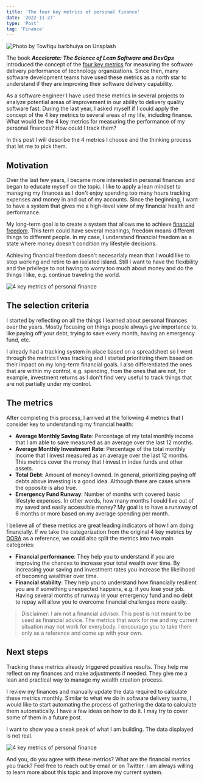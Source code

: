 ```yaml
---
title: 'The four key metrics of personal finance'
date: '2022-11-27'
type: 'Post'
tag: 'Finance'
---
```


![Photo by Towfiqu barbhuiya on Unsplash](/images/posts/money-minimalist.jpeg 'Photo by Towfiqu barbhuiya on Unsplash')

The book **_Accelerate: The Science of Lean Software and DevOps_** introduced the concept of the [four key metrics](https://cloud.google.com/blog/products/devops-sre/using-the-four-keys-to-measure-your-devops-performance) for measuring the software delivery performance of technology organizations. Since then, many software development teams have used these metrics as a north star to understand if they are improving their software delivery capability.

As a software engineer I have used these metrics in several projects to analyze potential areas of improvement in our ability to delivery quality software fast. During the last year, I asked myself if I could apply the concept of the 4 key metrics to several areas of my life, including finance. What would be the 4 key metrics for measuring the performance of my personal finances? How could I track them?

In this post I will describe the 4 metrics I choose and the thinking process that let me to pick them.

## Motivation

Over the last few years, I became more interested in personal finances and began to educate myself on the topic. I like to apply a lean mindset to managing my finances as I don't enjoy spending too many hours tracking expenses and money in and out of my accounts. Since the beginning, I want to have a system that gives me a high-level view of my financial health and performance.

My long-term goal is to create a system that allows me to achieve [financial freedom](https://www.investopedia.com/articles/personal-finance/112015/these-10-habits-will-help-you-reach-financial-freedom.asp). This term could have several meanings, freedom means different things to different people. In my case, I understand financial freedom as a state where money doesn't condition my lifestyle decisions.

Achieving financial freedom doesn't necesarialy mean that I would like to stop working and retire to an isolated island. Still I want to have the flexibility and the privilege to not having to worry too much about money and do the things I like, e.g. continue traveling the world.

![4 key metrics of personal finance](/images/posts/money-naval-tweet.png '4 key metrics of personal finance')

## The selection criteria

I started by reflecting on all the things I learned about personal finances over the years. Mostly focusing on things people always give importance to, like paying off your debt, trying to save every month, having an emergency fund, etc.

I already had a tracking system in place based on a spreadsheet so I went through the metrics I was tracking and I started prioritizing them based on their impact on my long-term financial goals. I also differentiated the ones that are within my control, e.g. spending, from the ones that are not, for example, investment returns as I don't find very useful to track things that are not partially under my control.

## The metrics

After completing this process, I arrived at the following 4 metrics that I consider key to understanding my financial health:

- **Average Monthly Saving Rate**: Percentage of my total monthly income that I am able to save measured as an average over the last 12 months.
- **Average Monthly Investment Rate**: Percentage of the total monthly income that I invest measured as an average over the last 12 months. This metrics cover the money that I invest in index funds and other assets.
- **Total Debt**: Amount of money I owned. In general, prioritizing paying off debts above investing is a good idea. Although there are cases where the opposite is also true.
- **Emergency Fund Runway**: Number of months with covered basic lifestyle expenses. In other words, how many months I could live out of my saved and easily accessible money? My goal is to have a runaway of 6 months or more based on my average spending per month.

I believe all of these metrics are great leading indicators of how I am doing financially. If we take the categorization from the original 4 key metrics by [DORA](https://www.devops-research.com/research.html) as a reference, we could also split the metrics into two main categories:

- **Financial performance**: They help you to understand if you are improving the chances to increase your total wealth over time. By increasing your saving and investment rates you increase the likelihood of becoming wealthier over time.
- **Financial stability**: They help you to understand how financially resilient you are if something unexpected happens, e.g. if you lose your job. Having several months of runway in your emergency fund and no debt to repay will allow you to overcome financial challenges more easily.

> Disclaimer: I am not a financial advisor. This post is not meant to be used as financial advice. The metrics that work for me and my current situation may not work for everybody. I encourage you to take them only as a reference and come up with your own.

## Next steps

Tracking these metrics already triggered possitive results. They help me reflect on my finances and make adjustments if needed. They give me a lean and practical way to manage my wealth creation process.

I review my finances and manually update the data required to calculate these metrics monthly. Similar to what we do in software delivery teams, I would like to start automating the process of gathering the data to calculate them automatically. I have a few ideas on how to do it. I may try to cover some of them in a future post.

I want to show you a sneak peak of what I am building. The data displayed is not real.

![4 key metrics of personal finance](/images/posts/money-four-key-metrics-personal-finance.png '4 key metrics of personal finance')

And you, do you agree with these metrics? What are the financial metrics you track? Feel free to reach out by email or on Twitter. I am always willing to learn more about this topic and improve my current system.
